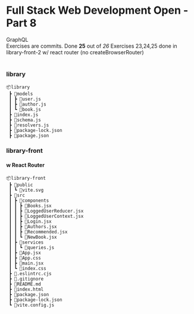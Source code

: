 <h1>Full Stack Web Development Open - Part 8</h1>

GraphQL</br>
Exercises are commits. Done **25** out of _26_
Exercises 23,24,25 done in library-front-2 w/ react router (no createBrowserRouter)
</br></br>

<h3>library</h3>

```
📦library
 ┣ 📂models
 ┃ ┣ 📜user.js
 ┃ ┣ 📜author.js
 ┃ ┗ 📜book.js
 ┣ 📜index.js
 ┣ 📜schema.js
 ┣ 📜resolvers.js
 ┣ 📜package-lock.json
 ┣ 📜package.json

```

<h3>library-front </h3>
<h4>w React Router</h4>

```
📦library-front
 ┣ 📂public
 ┃ ┗ 📜vite.svg
 ┣ 📂src
 ┃ ┣ 📂components
 ┃ ┃ ┣ 📜Books.jsx
 ┃ ┃ ┣ 📜LoggedUserReducer.jsx
 ┃ ┃ ┣ 📜LoggedUserContext.jsx
 ┃ ┃ ┣ 📜Login.jsx
 ┃ ┃ ┣ 📜Authors.jsx
 ┃ ┃ ┣ 📜Recommended.jsx
 ┃ ┃ ┗ 📜NewBook.jsx
 ┃ ┣ 📂services
 ┃ ┃ ┗ 📜queries.js
 ┃ ┣ 📜App.jsx
 ┃ ┣ 📜App.css
 ┃ ┣ 📜main.jsx
 ┃ ┗ 📜index.css
 ┣ 📜.eslintrc.cjs
 ┣ 📜.gitignore
 ┣ 📜README.md
 ┣ 📜index.html
 ┣ 📜package.json
 ┣ 📜package-lock.json
 ┗ 📜vite.config.js
```
